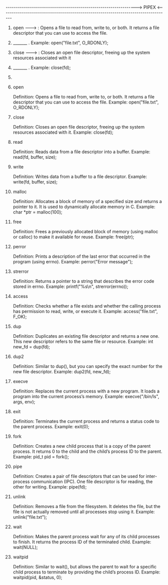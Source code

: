 -----------------------------------------------------------------> PIPEX <-----------------------------------------------------------------------------------                                                                                                                    

1. open ---> : Opens a file to read from, write to, or both. It returns a file descriptor that you can use to access the file.
2. _______ . Example: open("file.txt", O_RDONLY);
3. close ---> : Closes an open file descriptor, freeing up the system resources associated with it
4. _______ . Example: close(fd);
5. 
1. open

    Definition: Opens a file to read from, write to, or both. It returns a file descriptor that you can use to access the file.
    Example: open("file.txt", O_RDONLY);

2. close

    Definition: Closes an open file descriptor, freeing up the system resources associated with it.
    Example: close(fd);

3. read

    Definition: Reads data from a file descriptor into a buffer.
    Example: read(fd, buffer, size);

4. write

    Definition: Writes data from a buffer to a file descriptor.
    Example: write(fd, buffer, size);

5. malloc

    Definition: Allocates a block of memory of a specified size and returns a pointer to it. It is used to dynamically allocate memory in C.
    Example: char *ptr = malloc(100);

6. free

    Definition: Frees a previously allocated block of memory (using malloc or calloc) to make it available for reuse.
    Example: free(ptr);

7. perror

    Definition: Prints a description of the last error that occurred in the program (using errno).
    Example: perror("Error message");

8. strerror

    Definition: Returns a pointer to a string that describes the error code stored in errno.
    Example: printf("%s\n", strerror(errno));

9. access

    Definition: Checks whether a file exists and whether the calling process has permission to read, write, or execute it.
    Example: access("file.txt", F_OK);

10. dup

    Definition: Duplicates an existing file descriptor and returns a new one. This new descriptor refers to the same file or resource.
    Example: int new_fd = dup(fd);

11. dup2

    Definition: Similar to dup(), but you can specify the exact number for the new file descriptor.
    Example: dup2(fd, new_fd);

12. execve

    Definition: Replaces the current process with a new program. It loads a program into the current process’s memory.
    Example: execve("/bin/ls", args, env);

13. exit

    Definition: Terminates the current process and returns a status code to the parent process.
    Example: exit(0);

14. fork

    Definition: Creates a new child process that is a copy of the parent process. It returns 0 to the child and the child’s process ID to the parent.
    Example: pid_t pid = fork();

15. pipe

    Definition: Creates a pair of file descriptors that can be used for inter-process communication (IPC). One file descriptor is for reading, the other for writing.
    Example: pipe(fd);

16. unlink

    Definition: Removes a file from the filesystem. It deletes the file, but the file is not actually removed until all processes stop using it.
    Example: unlink("file.txt");

17. wait

    Definition: Makes the parent process wait for any of its child processes to finish. It returns the process ID of the terminated child.
    Example: wait(NULL);

18. waitpid

    Definition: Similar to wait(), but allows the parent to wait for a specific child process to terminate by providing the child’s process ID.
    Example: waitpid(pid, &status, 0);
